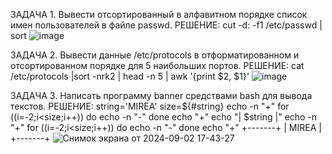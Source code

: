 ЗАДАЧА 1. Вывести отсортированный в алфавитном порядке список имен пользователей в файле passwd.
  РЕШЕНИЕ:
  cut -d: -f1 /etc/passwd | sort
  ![image](https://github.com/user-attachments/assets/3142e02b-3e12-4937-bca1-e1bd04e341aa)

ЗАДАЧА 2. Вывести данные /etc/protocols в отформатированном и отсортированном порядке для 5 наибольших портов.
  РЕШЕНИЕ:
  cat /etc/protocols |sort -nrk2 | head -n 5 | awk '{print $2, $1}'
  ![image](https://github.com/user-attachments/assets/5c4fa12e-fe3a-44af-b922-80ca49da2be9)

ЗАДАЧА 3. Написать программу banner средствами bash для вывода текстов.
  РЕШЕНИЕ:
  string='MIREA'
  size=${#string}
  echo -n "+"
  for ((i=-2;i<size;i++))
  do
  echo -n "-"
  done
  echo "+"
  echo "| $string |"
  echo -n "+"
  for ((i=-2;i<size;i++))
  do
  echo -n "-"
  done
  echo "+"
  +-------+
  | MIREA |
  +-------+
  ![Снимок экрана от 2024-09-02 17-43-27](https://github.com/user-attachments/assets/3dee2459-5baf-4ee4-8e10-70b5c5a37d62)
